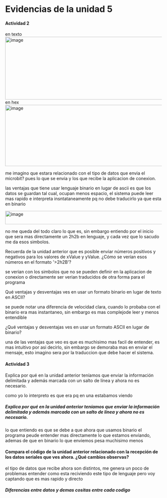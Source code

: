 
# Evidencias de la unidad 5

#### Actividad 2

en texto
<img width="1202" height="202" alt="image" src="https://github.com/user-attachments/assets/8090985d-1d86-48e8-9505-89269958c6f4" />
en hex
<img width="1211" height="197" alt="image" src="https://github.com/user-attachments/assets/dd413e4e-b1d7-4d65-a532-6a53c7162312" />

me imagino que estara relacionado con el tipo de datos que envia el microbit? pues lo que se envia y los que recibe la aplicacion de conexion.

las ventajas que tiene usar lenguaje binario en lugar de ascii es que los datos se guardan tal cual, ocupan menos espacio, el sistema puede leer mas rapido e interpreta insntataneamente pq no debe traducirlo ya que esta en binario

<img width="636" height="43" alt="image" src="https://github.com/user-attachments/assets/562bdb25-d0a2-41ed-92f1-4606dc224324" />

no me queda del todo claro lo que es, sin embargo entiendo por el inicio que sera mas directamente un 2h2b en lenguaje, y cada vez que lo sacudo me da esos simbolos.

Recuerda de la unidad anterior que es posible enviar números positivos y negativos para los valores de xValue y yValue. ¿Cómo se verían esos números en el formato '>2h2B'?


se verian con los simbolos que no se pueden definir en la aplicacion de conexion o directamente ser verian traducidos de otra forma para el programa

Qué ventajas y desventajas ves en usar un formato binario en lugar de texto en ASCII?

se puede notar una diferencia de velocidad clara, cuando lo probaba con el binario era mas instantaneo, sin embargo es mas complejode leer y menos entendible

¿Qué ventajas y desventajas ves en usar un formato ASCII en lugar de binario?

una de las ventajas que veo es que es muchisimo mas facil de entender, es mas intuitivo por asi decirlo, sin embargo se demoraba mas en enviar el mensaje, esto imagino sera por la traduccion que debe hacer el sistema.

#### Actividad 3 

Explica por qué en la unidad anterior teníamos que enviar la información delimitada y además marcada con un salto de línea y ahora no es necesario.

como yo lo interpreto es que era pq en una estabamos viendo


##### Explica por qué en la unidad anterior teníamos que enviar la información delimitada y además marcada con un salto de línea y ahora no es necesario.

lo que entiendo es que se debe a que ahora que usamos binario el programa peude entender mas directamente lo que estamos enviando, ademas de que en binario lo que enviemos pesa muchisimo menos

#### Compara el código de la unidad anterior relacionado con la recepción de los datos seriales que ves ahora. ¿Qué cambios observas?

el tipo de datos que recibe ahora son distintos, me genera un poco de problemas entender como esta reciviendo este tipo de lenguaje pero voy captando que es mas rapido y directo


##### Diferencias entre datos y demas cositas entre cada codigo




